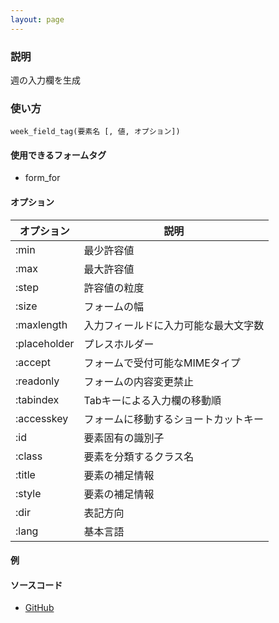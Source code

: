 ```yaml
---
layout: page
---
```

### 説明
週の入力欄を生成

### 使い方
    week_field_tag(要素名 [, 値, オプション])

#### 使用できるフォームタグ
* form_for

#### オプション

オプション        | 説明
------------ | ------------------
:min         | 最少許容値
:max         | 最大許容値
:step        | 許容値の粒度
:size        | フォームの幅
:maxlength   | 入力フィールドに入力可能な最大文字数
:placeholder | プレスホルダー
:accept      | フォームで受付可能なMIMEタイプ
:readonly    | フォームの内容変更禁止
:tabindex    | Tabキーによる入力欄の移動順
:accesskey   | フォームに移動するショートカットキー
:id          | 要素固有の識別子
:class       | 要素を分類するクラス名
:title       | 要素の補足情報
:style       | 要素の補足情報
:dir         | 表記方向
:lang        | 基本言語

#### 例

#### ソースコード
* [GitHub](https://github.com/rails/rails/blob/dd7af2c413a06ea44e50abf0df205314ba1bfc98/actionview/lib/action_view/helpers/form_tag_helper.rb#L699)